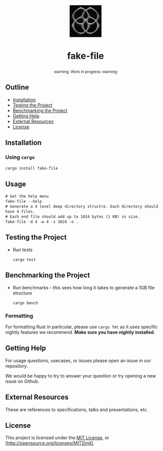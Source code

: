 <div align="center">
  <a href="https://github.com/banyancomputer/fake-file" target="_blank">
    <img src="https://raw.githubusercontent.com/banyancomputer/fake-file/main/assets/a_logo.png" alt="fake-file Logo" width="100"></img>
  </a>

  <h1 align="center">fake-file</h1>
</div>

<div align="center"><sub>:warning: Work in progress :warning:</sub></div>

##

## Outline

- [Installation](#installation)
- [Testing the Project](#testing-the-project)
- [Benchmarking the Project](#benchmarking-the-project)
- [Getting Help](#getting-help)
- [External Resources](#external-resources)
- [License](#license)

## Installation

### Using `cargo`

```console
cargo install fake-file
```

## Usage
```console
# Get the help menu
fake-file --help
# Generate a 4 level deep directory structre. Each directory should have 4 files.
# Each end file should add up to 1024 bytes (1 KB) in size.
fake-file -d 4 -w 4 -s 1024 -o .
```

## Testing the Project

- Run tests

  ```console
  cargo test
  ```

## Benchmarking the Project

- Run benchmarks - this sees how long it takes to generate a 1GB file structure

  ```console
  cargo bench 
  ```

### Formatting

For formatting Rust in particular, please use `cargo fmt` as it uses
specific nightly features we recommend. **Make sure you have nightly
installed**.

## Getting Help

For usage questions, usecases, or issues please open an issue in our repository.

We would be happy to try to answer your question or try opening a new issue on Github.

## External Resources

These are references to specifications, talks and presentations, etc.

## License

This project is licensed under the [MIT License](./LICENSE),
or [http://opensource.org/licenses/MIT][mit].


[cargo-expand]: https://github.com/dtolnay/cargo-expand
[cargo-udeps]: https://github.com/est31/cargo-udeps
[cargo-watch]: https://github.com/watchexec/cargo-watch
[commit-spec]: https://www.conventionalcommits.org/en/v1.0.0/#specification
[commit-spec-site]: https://www.conventionalcommits.org/
[criterion]: https://github.com/bheisler/criterion.rs
[irust]: https://github.com/sigmaSd/IRust
[mit]: http://opensource.org/licenses/MIT
[pre-commit]: https://pre-commit.com/
[proptest]: https://github.com/proptest-rs/proptest
[strategies]: https://docs.rs/proptest/latest/proptest/strategy/trait.Strategy.html
